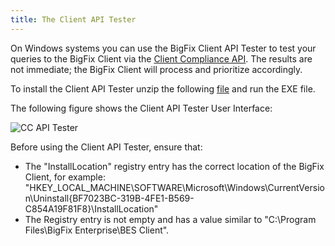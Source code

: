 ```yaml
---
title: The Client API Tester 
---
```


On Windows systems you can use the BigFix Client API Tester to test your queries to the BigFix Client via the [Client Compliance API](/other/cc-api/). The results are not immediate; the BigFix Client will process and prioritize accordingly. 

To install the Client API Tester unzip the following [file](http://support.bigfix.com/labs/downloads/bes_client_api_tester_7.2.5.22_20100525_02.zip) and run the EXE file.

The following figure shows the Client API Tester User Interface:

![CC API Tester](/static/img/cc_api_tester.png) 

Before using the Client API Tester, ensure that:
- The "InstallLocation" registry entry has the correct location of the BigFix Client, for example:
"HKEY_LOCAL_MACHINE\SOFTWARE\Microsoft\Windows\CurrentVersion\Uninstall\{BF7023BC-319B-4FE1-B569-C854A19F81F8}\InstallLocation"
- The Registry entry is not empty and has a value similar to "C:\Program Files\BigFix Enterprise\BES Client".

